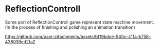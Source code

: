 # ReflectionControll
Some part of ReflectionControll game represent state machine movement.(In the process of finishing and polishing an animation transition)


https://github.com/user-attachments/assets/bf19bdce-540c-411a-b758-436039ed2fa2


